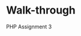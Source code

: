 # Walk-through
PHP Assignment 3

<!doctype html>
<html lang="en">
<head>
  <meta charset="UTF=8">
  <title>Demo</title>
</head>
  <body>
    
  </body>
</html>
